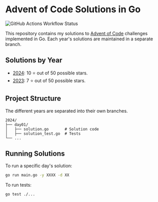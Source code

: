 # Advent of Code Solutions in Go
![GitHub Actions Workflow Status](https://img.shields.io/github/actions/workflow/status/martindotexe/aoc/go.yml?style=flat&logo=adventofcode&logoSize=auto&label=Tests&labelColor=%230f0f23)

This repository contains my solutions to [Advent of Code](https://adventofcode.com/) challenges implemented in Go.
Each year's solutions are maintained in a separate branch.

## Solutions by Year

- [2024](https://github.com/martindotexe/AoC/2024): 10 ⭐ out of 50 possible stars.
- [2023](https://github.com/martindotexe/AoC/2023): 7 ⭐ out of 50 possible stars.

## Project Structure

The different years are separated into their own branches. 
```
2024/
├── day01/
│   ├── solution.go       # Solution code
│   ├── solution_test.go  # Tests
└── ...
```

## Running Solutions

To run a specific day's solution:

```bash
go run main.go -y XXXX -d XX
```

To run tests:

```bash
go test ./...
```
